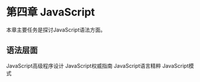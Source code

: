 # 第四章 JavaScript

本章主要任务是探讨JavaScript语法方面。

## 语法层面
JavaScript高级程序设计
JavaScript权威指南
JavaScript语言精粹
JavaScript模式
